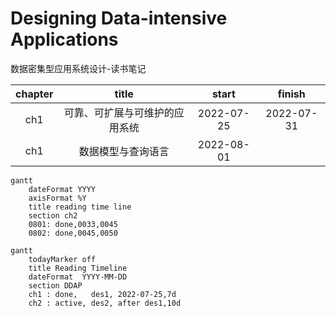 # Designing Data-intensive Applications
 数据密集型应用系统设计-读书笔记
 
| chapter |title| start | finish |
| :-----:| :----: | :----: |:----: |
|ch1|可靠、可扩展与可维护的应用系统|2022-07-25|2022-07-31|
|ch1|数据模型与查询语言|2022-08-01||

```mermaid
gantt
	dateFormat YYYY
	axisFormat %Y
	title reading time line
	section ch2
	0801: done,0033,0045
	0802: done,0045,0050
```
	



```mermaid
gantt
    todayMarker off
    title Reading Timeline
    dateFormat  YYYY-MM-DD
    section DDAP
    ch1 : done,   des1, 2022-07-25,7d
    ch2 : active, des2, after des1,10d
```

 
